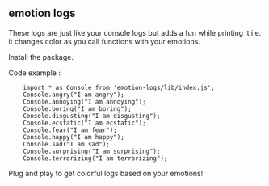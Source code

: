 ## emotion logs

These logs are just like your console logs but adds a fun while printing it i.e. it changes color as you call functions with your emotions.

Install the package.

Code example : 

        import * as Console from 'emotion-logs/lib/index.js';
        Console.angry("I am angry");
        Console.annoying("I am annoying");
        Console.boring("I am boring");
        Console.disgusting("I am disgusting");
        Console.ecstatic("I am ecstatic");
        Console.fear("I am fear");
        Console.happy("I am happy");
        Console.sad("I am sad");
        Console.surprising("I am surprising");
        Console.terrorizing("I am terrorizing");



Plug and play to get colorful logs based on your emotions!